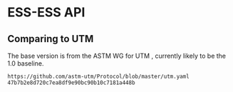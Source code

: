 # ESS-ESS API

## Comparing to UTM

The base version  is from the ASTM WG for UTM , currently likely to be the 1.0 baseline.

````
https://github.com/astm-utm/Protocol/blob/master/utm.yaml
47b7b2e8d720c7ea8df9e90bc90b10c7181a448b

````
